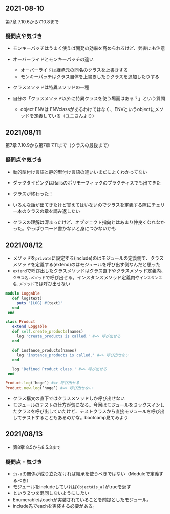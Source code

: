 ## 2021-08-10
第7章 7.10.6から7.10.8まで
### 疑問点や気づき

- モンキーパッチはうまく使えば開発の効率を高められるけど、弊害にも注意
- オーバーライドとモンキーパッチの違い
  - オーバーライドは継承元の同名のクラスを上書きする
  - モンキーパッチはクラス自体を上書きしたりクラスを追加したりする

- クラスメソッドは特異メソッドの一種
- 自分の「クラスメソッド以外に特異クラスを使う場面はある？」という質問
  - object ENVは ENVclassがあるわけではなく、ENVというobjectにメソッドを定義している（ユニさんより）

## 2021/08/11
第7章 7.10.9から第7章 7.11まで（クラスの最後まで）
### 疑問点や気づき
- 動的型付け言語と静的型付け言語の違いいまだによくわかってない
- ダックタイピングはRailsのポリモーフィックのプラクティスでも出てきた

- クラスが終わった！
- いろんな話が出てきたけど覚えてはいないのでクラスを定義する際にチェリー本のクラスの章を読み返したい
- クラスの理解は深まったけど、オブジェクト指向とはあまり仲良くなれなかった。やっぱりコード書かないと身につかないかも

## 2021/08/12
- メソッドを`private`に設定する(include)のはモジュールの定義側で、クラスメソッドを定義する(extend)のはモジュールを呼び出す側なんだと思った
- `extend`で呼び出したクラスメソッドはクラス直下やクラスメソッド定義内、`クラス名.メソッド`で呼び出せる。インスタンスメソッド定義内や`インスタンス名.メソッド`では呼び出せない
```ruby
module Loggable
   def log(text)
     puts "[LOG] #{text}"
   end
 end

class Product
   extend Loggable
   def self.create_products(names)
     log 'create_products is called.' #=> 呼び出せる
   end

   def instance_products(names)
     log 'instance_products is called.' #=> 呼び出せない
   end

   log 'Defined Product class.' #=> 呼び出せる
 end

Product.log(‘hoge’) #=> 呼び出せる
Product.new.log(‘hoge’) #=> 呼び出せない
```
- クラス構文の直下ではクラスメソッドしか呼び出せない
- モジュールのテストの仕方が気になる。今回はモジュールをミックスインしたクラスを呼び出していたけど、テストクラスから直接モジュールを呼び出してテストすることもあるのかな。bootcamp見てみよう

## 2021/08/13
- 第8章 8.5から8.5.3まで

### 疑問点・気づき
- `is-a`の関係が成り立たなければ継承を使うべきではない（Moduleで定義するべき）
- モジュールをincludeしていれば`Object#is_a?`がtrueを返す
- という２つを混同しないようにしたい
- Enumerableはeachが実装されていることを前提としたモジュール。
- include先でeachを実装する必要がある。
